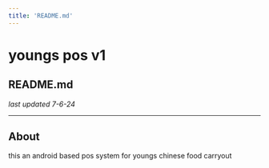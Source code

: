 ```yaml
---
title: 'README.md'
---
```

# youngs pos v1
##  README.md
*last updated 7-6-24*

---
## About
this an android based pos system for youngs chinese food carryout

 
